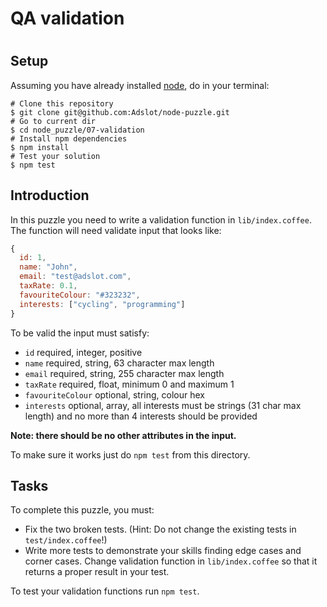 # QA validation
# 
## Setup

Assuming you have already installed [node](https://nodejs.org/), do in your terminal:

```shell
# Clone this repository
$ git clone git@github.com:Adslot/node-puzzle.git
# Go to current dir
$ cd node_puzzle/07-validation
# Install npm dependencies
$ npm install
# Test your solution
$ npm test
```

## Introduction

In this puzzle you need to write a validation function in `lib/index.coffee`.
The function will need validate input that looks like:

```javascript
{
  id: 1,
  name: "John",
  email: "test@adslot.com",
  taxRate: 0.1,
  favouriteColour: "#323232",
  interests: ["cycling", "programming"]
}
```

To be valid the input must satisfy:

- `id` required, integer, positive
- `name` required, string, 63 character max length
- `email` required, string, 255 character max length
- `taxRate` required, float, minimum 0 and maximum 1
- `favouriteColour` optional, string, colour hex
- `interests` optional, array, all interests must be strings (31 char max length) and no more than 4 interests should be provided

**Note: there should be no other attributes in the input.**

To make sure it works just do `npm test` from this directory.

## Tasks

To complete this puzzle, you must:

- Fix the two broken tests. (Hint: Do not change the existing tests in `test/index.coffee`!)
- Write more tests to demonstrate your skills finding edge cases and corner cases. Change validation function in `lib/index.coffee` so that it returns a proper result in your test.

To test your validation functions run `npm test`.
